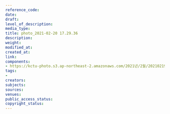 ```yaml
---
reference_code: 
date: 
draft: 
level_of_description: 
media_type: 
title: photo_2021-02-20 17.29.36
description: 
weight: 
modified_at: 
created_at: 
link: 
components:
- https://kctu-photo.s3.ap-northeast-2.amazonaws.com/2021년/2월/20210219_백기완+선생+발인.영결식.하관/곽노충/photo_2021-02-20+17.29.36.jpeg
tags:
- 
creators: 
subjects: 
sources: 
venues: 
public_access_status: 
copyright_status: 
---
```

